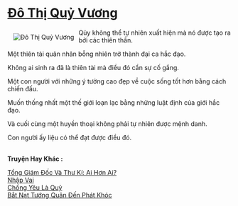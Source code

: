 <a href="https://utruyen.com/truyen/do-thi-quy-vuong/12834/" title="Đô Thị Quỷ Vương"><h1>Đô Thị Quỷ Vương</h1></a><div style="display:table"><img align="right" style="float: left; padding: 10px;" src="https://utruyen.com/images/story/200x260/do-thi-quy-vuong.jpg" alt="Đô Thị Quỷ Vương">Qủy không thể tự nhiên xuất hiện mà nó được tạo ra bởi các thiên thần.<p></p>Một thiên tài quân nhân bỗng nhiên trở thành đại ca hắc đạo.<p></p>Không ai sinh ra đã là thiên tài mà điều đó cần sự cố gắng.<p></p>Một con người với những ý tưởng cao đẹp về cuộc sống tốt hơn bằng cách chiến đấu.<p></p>Muốn thống nhất một thế giới loạn lạc bằng những luật định của giới hắc đạo.<p></p>Và cuối cùng một huyền thoại không phải tự nhiên được mệnh danh.<p></p>Con người ấy liệu có thể đạt được điều đó.</div><p><br><b>Truyện Hay Khác :</b></p><a href="https://utruyen.com/truyen/tong-giam-doc-va-thu-ki-ai-hon-ai/19578/" alt="Tổng Giám Đốc Và Thư Kí: Ai Hơn Ai?">Tổng Giám Đốc Và Thư Kí: Ai Hơn Ai?</a><br/><a href="https://www.wattpad.com/story/198996012-nh%E1%BA%ADp-vai" alt="Nhập Vai">Nhập Vai</a><br/><a href="https://github.com/quanluxury/ngontinhhot/tree/master/truyenhay/19236/" alt="Chồng Yêu Là Quỷ">Chồng Yêu Là Quỷ</a><br/><a href="https://github.com/quanluxury/ngontinhhot/tree/master/truyenhay/19239/" alt="Bắt Nạt Tướng Quân Đến Phát Khóc">Bắt Nạt Tướng Quân Đến Phát Khóc</a><br/>